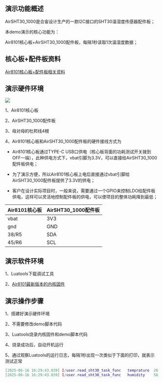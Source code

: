 
## 演示功能概述

AirSHT30_1000是合宙设计生产的一款I2C接口的SHT30温湿度传感器配件板；

本demo演示的核心功能为：

Air8101核心板+AirSHT30_1000配件板，每隔1秒读取1次温湿度数据；


## 核心板+配件板资料

[Air8101核心板+配件板相关资料](https://docs.openluat.com/air8101/product/shouce/#air8101_1)


## 演示硬件环境

![](https://docs.openluat.com/air8101/product/file/AirSHT30_1000/hw_connection.jpg)

1、Air8101核心板

2、AirSHT30_1000配件板

3、母对母的杜邦线4根

4、Air8101核心板和AirSHT30_1000配件板的硬件接线方式为

- Air8101核心板通过TYPE-C USB口供电（核心板背面的功耗测试开关拨到OFF一端），此种供电方式下，vbat引脚为3.3V，可以直接给AirSHT30_1000配件板供电；

- 为了演示方便，所以Air8101核心板上电后直接通过vbat引脚给AirSHT30_1000配件板提供了3.3V的供电；

- 客户在设计实际项目时，一般来说，需要通过一个GPIO来控制LDO给配件板供电，这样可以灵活地控制配件板的供电，可以使项目的整体功耗降到最低；

| Air8101核心板 | AirSHT30_1000配件板|
| ------------ | ------------------ |
|     vbat     |         3V3        |
|     gnd      |         GND        |
|    38/R5     |         SDA        |
|    45/R6     |         SCL        |


## 演示软件环境

1、Luatools下载调试工具

2、[Air8101最新版本的内核固件](https://docs.openluat.com/air8101/luatos/firmware/)


## 演示操作步骤

1、搭建好演示硬件环境

2、不需要修改demo脚本代码

3、Luatools烧录内核固件和demo脚本代码

4、烧录成功后，自动开机运行

5、通过观察Luatools的运行日志，每隔1秒出现一次类似于下面的打印，就表示测试正常

``` lua
[2025-06-16 16:29:43.039] I/user.read_sht30_task_func	temprature	26.73 ℃
[2025-06-16 16:29:43.039] I/user.read_sht30_task_func	humidity	56.62 %RH